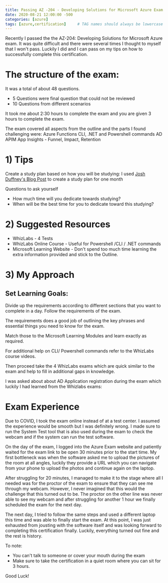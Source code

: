 ```yaml
---
title: Passing AZ -204 - Developing Solutions for Microsoft Azure Exam
date: 2020-08-21 12:00:00 -500
categories: [azure]
tags: [azure,certification]     # TAG names should always be lowercase
---
```


Recently I passed the the  AZ-204: Developing Solutions for Microsoft Azure exam. 
It was quite difficult and there were several times I thought to myself that I won't pass. Luckily I did and I can pass on my tips on how to successfully complete this certification.

# The structure of the exam: 

It was a total of about 48 questions.
- 5 Questions were final question that could not be reviewed
- 10 Questions from different scenarios

It took me about 2:30 hours to complete the exam and you are given 3 hours to complete the exam.

The exam covered all aspects from the outline and the parts I found challenging were: 
Azure Functions
CLI, .NET and Powershell commands
AD 
APIM
App Insights - Funnel, Impact, Retention
# 1) Tips

Create a study plan based on how you will be studying:
I used [Josh Duffney's Blog Post](http://duffney.io/AZ103-StudyGuide) to create a study plan for one month 

Questions to ask yourself

- How much time will you dedicate towards studying?
- When will be the best time for you to dedicate toward this studying?
# 2) Suggested Resources

- WhizLabs - 4 Tests
- WhizLabs Online Course - Useful for Powershell /CLI / .NET commands
- Microsoft Learning Website - Don't spend too much time learning the extra information provided and stick to the Outline.
# 3) My Approach

## Set Learning Goals: 

Divide up the requirements according to different sections that you want to complete in a day. Follow the requirements of the exam. 

The requirements does a good job of outlining the key phrases and essential things you need to know for the exam.

Match those to the Microsoft Learning Modules and learn exactly as required. 

For additional help on CLI/ Powershell commands refer to the WhizLabs course videos.

Then proceed take the 4 WhizLabs exams which are quick similar to the exam and help to fill in additional gaps in knowledge.

I was asked about about AD Application registration during the exam which luckily I had learned from the Whizlabs exams: 


# Exam Experience

Due to COVID, I took the exam online instead of at a test center. I assumed the experience would be smooth but I was definitely wrong. I made sure to run the System Test tool that is also used during the exam to check the webcam and if the system can run the test software.

On the day of the exam, I logged into the Azure Exam website and patiently waited for the exam link to be open 30 minutes prior to the start time. My first bottleneck was when the software asked me to upload the pictures of the room at all angles, luckily they provide a URL which you can navigate from your phone to upload the photos and continue again on the laptop. 

After struggling for 20 minutes, I managed to make it to the stage where all I needed was for the proctor of the exam to ensure that they can see me through my webcam. However, I never imagined that this would the challenge that this turned out to be. The proctor on the other line was never able to see my webcam and after struggling for another 1 hour we finally scheduled the exam for the next day.

The next day, I tried to follow the same steps and used a different laptop this time and was able to finally start the exam. At this point, I was just exhausted from jousting with the software itself and was looking forward to completing this certification finally.
Luckily, everything turned out fine and the rest is history.

To note: 

- You can't talk to someone or cover your mouth during the exam
- Make sure to take the certification in a quiet room where you can sit for 3 hours.

Good Luck!